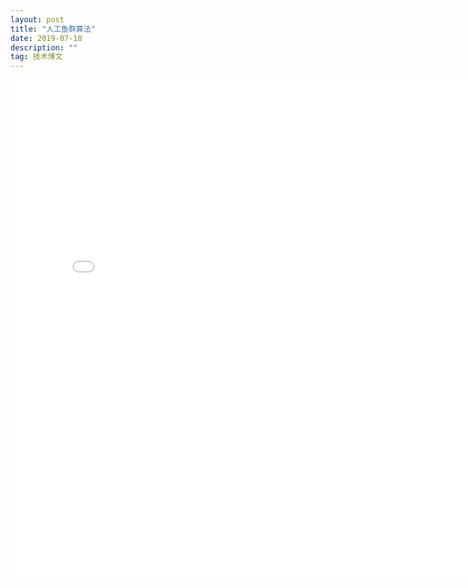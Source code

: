 ```yaml
---
layout: post
title: "人工鱼群算法"
date: 2019-07-18
description: ""
tag: 技术博文
---
```




<iframe src="/downloads/人工鱼群算法.pdf" style="width:800px; height:800px;" frameborder="0"></iframe> 

